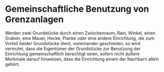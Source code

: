 # Gemeinschaftliche Benutzung von Grenzanlagen

Werden zwei Grundstücke durch einen Zwischenraum, Rain, Winkel, einen Graben, eine Mauer, Hecke, Planke oder eine andere Einrichtung, die zum Vorteil beider Grundstücke dient, voneinander geschieden, so wird vermutet, dass die Eigentümer der Grundstücke zur Benutzung der Einrichtung gemeinschaftlich berechtigt seien, sofern nicht äußere Merkmale darauf hinweisen, dass die Einrichtung einem der Nachbarn allein gehört. 

